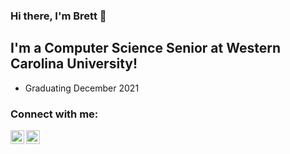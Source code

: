 ### Hi there, I'm Brett 👋

## I'm a Computer Science Senior at Western Carolina University!

- Graduating December 2021

### Connect with me:

[<img align="left" alt="Brett | LinkedIn" width="22px" src="https://cdn.jsdelivr.net/npm/simple-icons@v3/icons/linkedin.svg" />][linkedin]
[<img align="left" alt="Brett | Instagram" width="22px" src="https://cdn.jsdelivr.net/npm/simple-icons@v3/icons/instagram.svg" />][instagram]

<br><br />

[instagram]: https://instagram.com/brettitude/
[linkedin]: https://www.linkedin.com/in/brett-dale/

<!--
**coolbrett/coolbrett** is a ✨ _special_ ✨ repository because its `README.md` (this file) appears on your GitHub profile.

Here are some ideas to get you started:

- 🔭 I’m currently working on ...
- 🌱 I’m currently learning ...
- 👯 I’m looking to collaborate on ...
- 🤔 I’m looking for help with ...
- 💬 Ask me about ...
- 📫 How to reach me: ...
- 😄 Pronouns: ...
- ⚡ Fun fact: ...
-->
